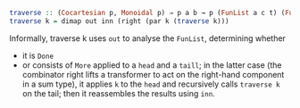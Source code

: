 ```haskell
traverse :: (Cocartesian p, Monoidal p) ⇒ p a b → p (FunList a c t) (FunList b c t)
traverse k = dimap out inn (right (par k (traverse k)))
```

Informally, traverse k uses `out` to analyse the `FunList`, determining whether
- it is `Done`
- or consists of `More` applied to a `head` and a `taill`;
  in the latter case (the combinator right lifts a transformer to act on the right-hand component in a sum type),
  it applies `k` to the `head` and recursively calls `traverse k` on the tail;
  then it reassembles the results using `inn`.
